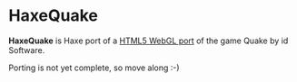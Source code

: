 # HaxeQuake

**HaxeQuake** is Haxe port of a [HTML5 WebGL port](https://github.com/SiPlus/WebQuake) of the game Quake by id Software.

Porting is not yet complete, so move along :-)
